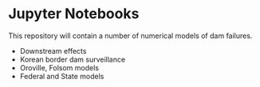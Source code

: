 # Jupyter Notebooks
This repository will contain a number of numerical models of dam failures. 
- Downstream effects
- Korean border dam surveillance
- Oroville, Folsom models
- Federal and State models